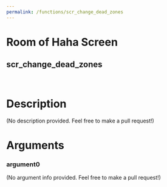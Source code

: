 ```yaml
---
permalink: /functions/scr_change_dead_zones
---
```

# Room of Haha Screen  
## scr_change_dead_zones  
&nbsp;  
# Description  
(No description provided. Feel free to make a pull request!) 
&nbsp;  
# Arguments
### argument0
(No argument info provided. Feel free to make a pull request!)
&nbsp;  


